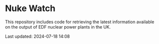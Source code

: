 # Nuke Watch

This repository includes code for retrieving the latest information available on the output of EDF nuclear power plants in the UK.

Last updated: 2024-07-18 14:08